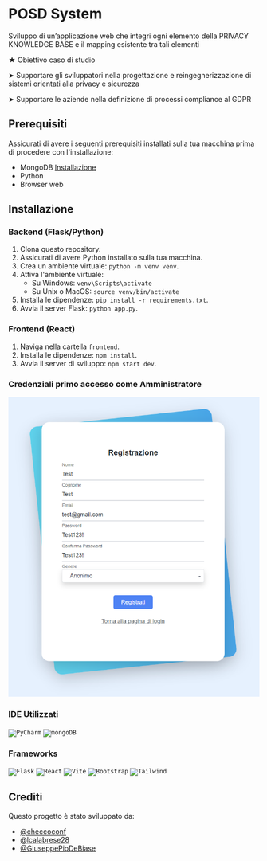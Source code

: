 # POSD System

Sviluppo di un’applicazione web che integri ogni elemento della PRIVACY KNOWLEDGE BASE e il mapping esistente tra tali elementi

★ Obiettivo caso di studio

➤ Supportare gli sviluppatori nella progettazione e reingegnerizzazione di sistemi orientati alla privacy e sicurezza

➤ Supportare le aziende nella definizione di processi compliance al GDPR

## Prerequisiti
Assicurati di avere i seguenti prerequisiti installati sulla tua macchina prima di procedere con l'installazione:

- MongoDB [Installazione](./dump%5B14-06-2024%5D/README.md)
- Python 
- Browser web

## Installazione

### Backend (Flask/Python)

1. Clona questo repository.
2. Assicurati di avere Python installato sulla tua macchina.
3. Crea un ambiente virtuale: `python -m venv venv`.
4. Attiva l'ambiente virtuale:
    - Su Windows: `venv\Scripts\activate`
    - Su Unix o MacOS: `source venv/bin/activate`
5. Installa le dipendenze: `pip install -r requirements.txt`.
6. Avvia il server Flask: `python app.py`.

### Frontend (React)

1. Naviga nella cartella `frontend`.
2. Installa le dipendenze: `npm install`.
3. Avvia il server di sviluppo: `npm start dev`.

### Credenziali primo accesso come Amministratore
<img src="Primoaccesso.png" alt="">

### IDE Utilizzati
<code><img alt="PyCharm" width="40px" src="https://upload.wikimedia.org/wikipedia/commons/thumb/1/1d/PyCharm_Icon.svg/1024px-PyCharm_Icon.svg.png"/></code>
<code><img alt="mongoDB" width="60px" src="https://upload.wikimedia.org/wikipedia/commons/thumb/9/93/MongoDB_Logo.svg/2560px-MongoDB_Logo.svg.png"/></code>

### Frameworks
<code><img alt="Flask" width="60px" src="https://flask.palletsprojects.com/en/3.0.x/_images/flask-horizontal.png"/></code>
<code><img alt="React" width="40px" src="https://upload.wikimedia.org/wikipedia/commons/thumb/a/a7/React-icon.svg/2300px-React-icon.svg.png"/></code>
<code><img alt="Vite" width="40px" src="https://upload.wikimedia.org/wikipedia/commons/thumb/f/f1/Vitejs-logo.svg/2078px-Vitejs-logo.svg.png"/></code>
<code><img alt="Bootstrap" width="40px" src="https://upload.wikimedia.org/wikipedia/commons/thumb/b/b2/Bootstrap_logo.svg/512px-Bootstrap_logo.svg.png"/></code>
<code><img alt="Tailwind" width="40px" src="https://upload.wikimedia.org/wikipedia/commons/thumb/d/d5/Tailwind_CSS_Logo.svg/512px-Tailwind_CSS_Logo.svg.png?20230715030042"/></code>

## Crediti

Questo progetto è stato sviluppato da:

- [@checcoconf](https://github.com/checcoconf)
- [@lcalabrese28](https://github.com/LorenzoCalabrese03)
- [@GiuseppePioDeBiase](https://github.com/GiuseppePioDeBiase)
